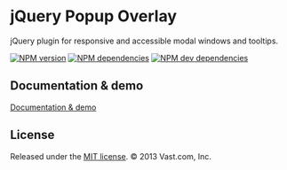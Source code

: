 # jQuery Popup Overlay

jQuery plugin for responsive and accessible modal windows and tooltips.

[![NPM version](https://img.shields.io/npm/v/jquery-popup-overlay.svg?style=flat)](https://www.npmjs.com/package/jquery-popup-overlay)
[![NPM dependencies](https://img.shields.io/david/vast-engineering/jquery-popup-overlay.svg?style=flat)](https://david-dm.org/vast-engineering/jquery-popup-overlay)
[![NPM dev dependencies](https://img.shields.io/david/dev/vast-engineering/jquery-popup-overlay.svg?style=flat)](https://david-dm.org/vast-engineering/jquery-popup-overlay?type=dev)

## Documentation & demo
[Documentation & demo](https://vast-engineering.github.io/jquery-popup-overlay/)

## License
Released under the [MIT license](https://github.com/vast-engineering/jquery-popup-overlay/blob/gh-pages/LICENSE). © 2013 Vast.com, Inc.
